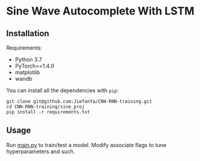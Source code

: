 # Sine Wave Autocomplete With LSTM #

## Installation

Requirements:
- Python 3.7
- PyTorch==1.4.0
- matplotlib
- wandb

You can install all the dependencies with `pip`:

```
git clone git@github.com:JiefanYa/CNN-RNN-training.git
cd CNN-RNN-training/sine_proj
pip install -r requirements.txt
```

## Usage

Run [main.py](main.py) to train/test a model. Modify associate flags to tune hyperparameters and such.
